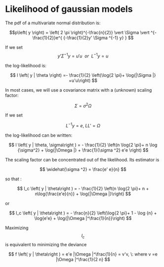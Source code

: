 # Likelihood of gaussian models

The pdf of a multivariate normal distribution is:

$$p\left( y \right) = \left( 2 \pi \right)^{-\frac{n}{2}} \vert \Sigma \vert ^{-\frac{1}{2}}e^{ {-\frac{1}{2}y' \Sigma ^{-1} y} } $$

If we set
$$ y' \Sigma ^{-1} y=u'u \:\: or \:\:  L^{-1}y = u $$ 

the log-likelihood is:

$$ l \left( y | \theta \right) =- \frac{1}{2} \left(\log{2 \pi}+ \log{|\Sigma |} +u'u\right) $$

In most cases, we will use a covariance matrix with a (unknown) scaling factor:

$$ \Sigma = \sigma^2 \Omega $$

If we set

$$ L^{-1}y = e , \: LL' = \Omega$$ 

the log-likelihood can be written:

$$ l \left( y | \theta, \sigma\right ) = - \frac{1}{2} \left(n \log{2 \pi}+ n \log {\sigma^2} + \log{|\Omega |} + \frac{1}{\sigma ^2} e'e \right) $$

The scaling factor can be concentrated out of the likelihood. Its estimator is

$$ \widehat{\sigma ^2} = \frac{e' e}{n} $$

so that :

$$ l_c \left( y | \theta\right ) = - \frac{1}{2} \left(n \log{2 \pi}+ n + n\log{\frac{e'e}{n}} + \log{|\Omega |}\right) $$

or

$$ l_c \left( y | \theta\right ) = - \frac{n}{2} \left(\log{2 \pi}+ 1 - \log {n} + \log{e'e} + \log{|\Omega |^\frac{1}{n}}\right) $$

Maximizing
$$ l_c $$ 
is equivalent to minimizing the deviance 

$$ f \left( y | \theta\right ) = e'e |\Omega |^\frac{1}{n} = v'v, \: where v =e  |\Omega |^\frac{1}{2 n} $$ 

